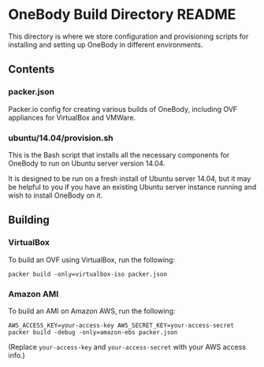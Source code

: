 # OneBody Build Directory README

This directory is where we store configuration and provisioning scripts for installing and setting up OneBody in different environments.

## Contents

### packer.json

Packer.io config for creating various builds of OneBody, including OVF appliances for VirtualBox and VMWare.

### ubuntu/14.04/provision.sh

This is the Bash script that installs all the necessary components for OneBody to run on Ubuntu server version 14.04.

It is designed to be run on a fresh install of Ubuntu server 14.04, but it may be helpful to you if you have an existing Ubuntu server instance running and wish to install OneBody on it.

## Building

### VirtualBox

To build an OVF using VirtualBox, run the following:

    packer build -only=virtualbox-iso packer.json


### Amazon AMI

To build an AMI on Amazon AWS, run the following:

    AWS_ACCESS_KEY=your-access-key AWS_SECRET_KEY=your-access-secret packer build -debug -only=amazon-ebs packer.json

(Replace `your-access-key` and `your-access-secret` with your AWS access info.)
